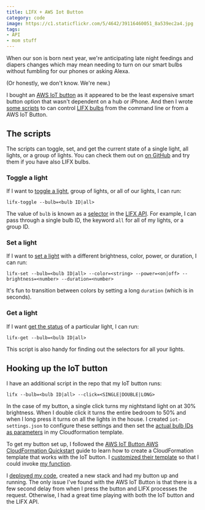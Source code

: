 ```yaml
---
title: LIFX + AWS Iot Button
category: code
image: https://c1.staticflickr.com/5/4642/39116460051_8a539ec2a4.jpg
tags:
- API
- mom stuff
---
```


When our son is born next year, we're anticipating late night feedings and diapers changes which may mean needing to turn on our smart bulbs without fumbling for our phones or asking Alexa.

(Or honestly, we don't know. We're new.)

I bought an [AWS IoT button](https://aws.amazon.com/iotbutton/) as it appeared to be the least expensive smart button option that wasn't dependent on a hub or iPhone. And then I wrote [some scripts](https://github.com/katydecorah/lifx) to can control [LIFX bulbs](https://www.lifx.com/) from the command line or from a AWS IoT Button.

## The scripts

The scripts can toggle, set, and get the current state of a single light, all lights, or a group of lights. You can check them out on [on GitHub](https://github.com/katydecorah/lifx) and try them if you have also LIFX bulbs.

### Toggle a light

If I want to [toggle a light](https://github.com/katydecorah/lifx/blob/19298314f1cd94dd834f0635aee245bafb136202/index.js#L13-L15), group of lights, or all of our lights, I can run:

```
lifx-toggle --bulb=<bulb ID|all>
```

The value of `bulb` is known as a [selector](https://api.developer.lifx.com/docs/selectors) in the [LIFX API](https://api.developer.lifx.com/). For example, I can pass through a single bulb ID, the keyword `all` for all of my lights, or a group ID.

### Set a light

If I want to [set a light](https://github.com/katydecorah/lifx/blob/19298314f1cd94dd834f0635aee245bafb136202/index.js#L17-L21) with a different brightness, color, power, or duration, I can run:

```
lifx-set --bulb=<bulb ID|all> --color=<string> --power=<on|off> --brightness=<number> --duration=<number>
```

It's fun to transition between colors by setting a long `duration` (which is in seconds).

### Get a light

If I want [get the status](https://github.com/katydecorah/lifx/blob/19298314f1cd94dd834f0635aee245bafb136202/index.js#L23-L25) of a particular light, I can run:

```
lifx-get --bulb=<bulb ID|all>
```

This script is also handy for finding out the selectors for all your lights.

## Hooking up the IoT button

I have an additional script in the repo that my IoT button runs:

```
lifx --bulb=<bulb ID|all> --click=<SINGLE|DOUBLE|LONG>
```

In the case of my button, a single click turns my nightstand light on at 30% brightness. When I double click it turns the entire bedroom to 50% and when I long press it turns on all the lights in the house. I created `iot-settings.json` to configure these settings and then set the [actual bulb IDs as parameters](https://github.com/katydecorah/lifx/blob/19298314f1cd94dd834f0635aee245bafb136202/cloudformation/lifx.template.json#L31-L42) in my Cloudformation template.

To get my button set up, I followed the [AWS IoT Button AWS CloudFormation Quickstart](http://docs.aws.amazon.com/iot/latest/developerguide/iot-button-cloudformation.html) guide to learn how to create a CloudFormation template that works with the IoT button. I [customized their template](https://github.com/katydecorah/lifx/blob/master/cloudformation/lifx.template.json) so that I could invoke [my  function](https://github.com/katydecorah/lifx/blob/19298314f1cd94dd834f0635aee245bafb136202/index.js#L3-L11).

I [deployed my code](https://github.com/katydecorah/lifx#deploy-the-code-to-aws), created a new stack and had my button up and running. The only issue I've found with the AWS IoT Button is that there is a few second delay from when I press the button and LIFX processes the request. Otherwise, I had a great time playing with both the IoT button and the LIFX API.
